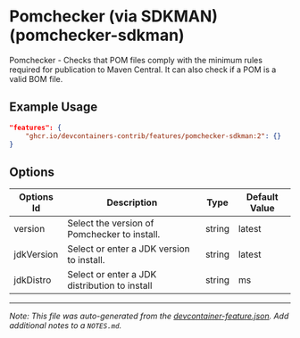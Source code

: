 
# Pomchecker (via SDKMAN) (pomchecker-sdkman)

Pomchecker - Checks that POM files comply with the minimum rules required for
publication to Maven Central. It can also check if a POM is a valid BOM file.

## Example Usage

```json
"features": {
    "ghcr.io/devcontainers-contrib/features/pomchecker-sdkman:2": {}
}
```

## Options

| Options Id | Description | Type | Default Value |
|-----|-----|-----|-----|
| version | Select the version of Pomchecker to install. | string | latest |
| jdkVersion | Select or enter a JDK version to install. | string | latest |
| jdkDistro | Select or enter a JDK distribution to install | string | ms |



---

_Note: This file was auto-generated from the [devcontainer-feature.json](https://github.com/devcontainers-contrib/features/blob/main/src/pomchecker-sdkman/devcontainer-feature.json).  Add additional notes to a `NOTES.md`._
